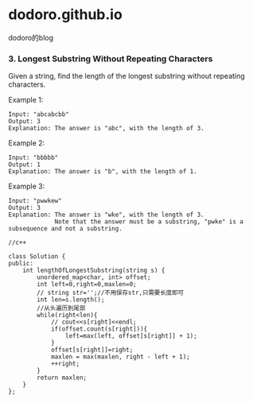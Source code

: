 # dodoro.github.io
dodoro的blog

### 3. Longest Substring Without Repeating Characters
Given a string, find the length of the longest substring without repeating characters.

Example 1:
```
Input: "abcabcbb"
Output: 3 
Explanation: The answer is "abc", with the length of 3. 
```

Example 2:
```
Input: "bbbbb"
Output: 1
Explanation: The answer is "b", with the length of 1.
```
Example 3:
```
Input: "pwwkew"
Output: 3
Explanation: The answer is "wke", with the length of 3. 
             Note that the answer must be a substring, "pwke" is a subsequence and not a substring.
```

```
//c++

class Solution {
public:
    int lengthOfLongestSubstring(string s) {
        unordered_map<char, int> offset;
        int left=0,right=0,maxlen=0;
        // string str='';//不用保存str,只需要长度即可
        int len=s.length();
        //从头遍历到尾部
        while(right<len){
            // cout<<s[right]<<endl;
            if(offset.count(s[right])){
                left=max(left, offset[s[right]] + 1);
            }
            offset[s[right]]=right;
            maxlen = max(maxlen, right - left + 1);
            ++right;
        }
        return maxlen;
    }
};
```

